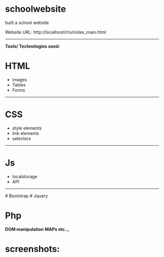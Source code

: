 # schoolwebsite
built a school website 

Website URL: http://localhost/rhs/index_main.html 
<hr>
 
 
<b> Tools/ Technologies used:</b>
 
 
# HTML
<ul>
 <li>images </li> 

 <li>Tables </li>

 <li>Forms </li>
 </ul>
<hr>


# CSS
<ul>
 <li>style elements </li>
<li>link elements </li>
 <li>selectors </li>
 </ul>
 <hr>
 
 # Js
 <ul>
 <li>localstorage</li>
 <li>API </li>
 
 </ul>
 <hr>
 # Bootstrap
 # Jquery
 
 # Php
 <b>DOM manipulation</b>
 <b>MAPs  etc.., </b>
  # screenshots:
  <br>
  <img src=""
 


